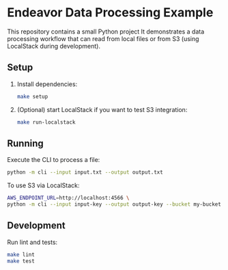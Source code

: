 # Endeavor Data Processing Example

This repository contains a small Python project
It demonstrates a data processing workflow that can read from local files or from
S3 (using LocalStack during development).

## Setup

1. Install dependencies:
   ```bash
   make setup
   ```
2. (Optional) start LocalStack if you want to test S3 integration:
   ```bash
   make run-localstack
   ```

## Running

Execute the CLI to process a file:

```bash
python -m cli --input input.txt --output output.txt
```

To use S3 via LocalStack:

```bash
AWS_ENDPOINT_URL=http://localhost:4566 \
python -m cli --input input-key --output output-key --bucket my-bucket
```

## Development

Run lint and tests:

```bash
make lint
make test
```
